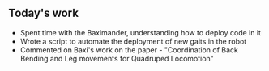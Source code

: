## Today's work

- Spent time with the Baximander, understanding how to deploy code in it
- Wrote a script to automate the deployment of new gaits in the robot
- Commented on Baxi's work on the paper - "Coordination of Back Bending and Leg movements for Quadruped Locomotion"